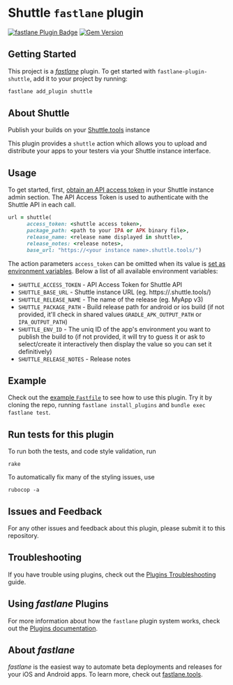 # Shuttle `fastlane` plugin

[![fastlane Plugin Badge](https://rawcdn.githack.com/fastlane/fastlane/master/fastlane/assets/plugin-badge.svg)](https://rubygems.org/gems/fastlane-plugin-shuttle) [![Gem Version](https://badge.fury.io/rb/fastlane-plugin-shuttle.svg)](https://badge.fury.io/rb/fastlane-plugin-shuttle)

## Getting Started

This project is a [_fastlane_](https://github.com/fastlane/fastlane) plugin. To get started with `fastlane-plugin-shuttle`, add it to your project by running:

```bash
fastlane add_plugin shuttle
```

## About Shuttle

Publish your builds on your [Shuttle.tools](https://shuttle.tools) instance

This plugin provides a `shuttle` action which allows you to upload and distribute your apps to your testers via your Shuttle instance interface.

## Usage

To get started, first, [obtain an API access token](https://docs.shuttle.tools/api-access-token/) in your Shuttle instance admin section. The API Access Token is used to authenticate with the Shuttle API in each call.

```ruby
url = shuttle(
      access_token: <shuttle access token>,
      package_path: <path to your IPA or APK binary file>,
      release_name: <release name displayed in shuttle>,
      release_notes: <release notes>,
      base_url: "https://<your instance name>.shuttle.tools/")
```

The action parameters `access_token` can be omitted when its value is [set as environment variables](https://docs.fastlane.tools/advanced/#environment-variables). Below a list of all available environment variables:

- `SHUTTLE_ACCESS_TOKEN` - API Access Token for Shuttle API
- `SHUTTLE_BASE_URL` - Shuttle instance URL (eg. https://<your instance name>.shuttle.tools/)
- `SHUTTLE_RELEASE_NAME` - The name of the release (eg. MyApp v3)
- `SHUTTLE_PACKAGE_PATH` - Build release path for android or ios build (if not provided, it'll check in shared values `GRADLE_APK_OUTPUT_PATH` or `IPA_OUTPUT_PATH`)
- `SHUTTLE_ENV_ID` - The uniq ID of the app's environment you want to publish the build to (if not provided, it will try to guess it or ask to select/create it interactively then display the value so you can set it definitively)
- `SHUTTLE_RELEASE_NOTES` - Release notes

## Example

Check out the [example `Fastfile`](fastlane/Fastfile) to see how to use this plugin. Try it by cloning the repo, running `fastlane install_plugins` and `bundle exec fastlane test`.

## Run tests for this plugin

To run both the tests, and code style validation, run

```
rake
```

To automatically fix many of the styling issues, use
```
rubocop -a
```

## Issues and Feedback

For any other issues and feedback about this plugin, please submit it to this repository.

## Troubleshooting

If you have trouble using plugins, check out the [Plugins Troubleshooting](https://docs.fastlane.tools/plugins/plugins-troubleshooting/) guide.

## Using _fastlane_ Plugins

For more information about how the `fastlane` plugin system works, check out the [Plugins documentation](https://docs.fastlane.tools/plugins/create-plugin/).

## About _fastlane_

_fastlane_ is the easiest way to automate beta deployments and releases for your iOS and Android apps. To learn more, check out [fastlane.tools](https://fastlane.tools).
